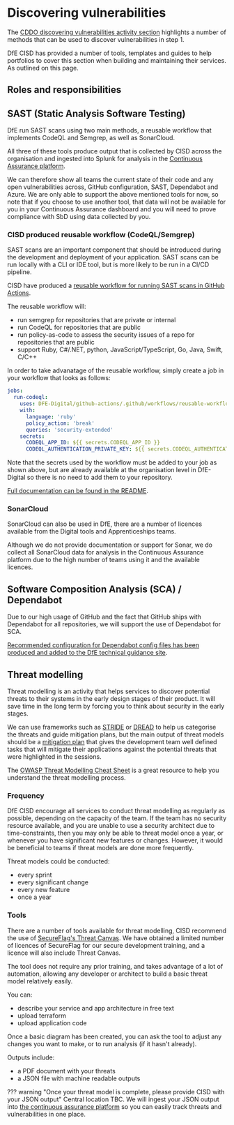 # Discovering vulnerabilities

The [CDDO discovering vulnerabilities activity section](https://www.security.gov.uk/policy-and-guidance/secure-by-design/activities/discovering-vulnerabilities/) highlights a number of methods that can be used to discover vulnerabilities in step 1. 

DfE CISD has provided a number of tools, templates and guides to help portfolios to cover this section when building and maintaining their services. As outlined on this page.

## Roles and responsibilities



## SAST (Static Analysis Software Testing)

DfE run SAST scans using two main methods, a reusable workflow that implements CodeQL and Semgrep, as well as SonarCloud.

All three of these tools produce output that is collected by CISD across the organisation and ingested into Splunk for analysis in the [Continuous Assurance platform](../Continuous%20Assurance/continuous_assurance.md).

We can therefore show all teams the current state of their code and any open vulnerabilities across, GitHub configuration, SAST, Dependabot and Azure. We are only able to support the above mentioned tools for now, so note that if you choose to use another tool, that data will not be available for you in your Continuous Assurance dashboard and you will need to prove compliance with SbD using data collected by you.


### CISD produced reusable workflow (CodeQL/Semgrep)

SAST scans are an important component that should be introduced during the development and deployment of your application. SAST scans can be run locally with a CLI or IDE tool, but is more likely to be run in a CI/CD pipeline.

CISD have produced a [reusable workflow for running SAST scans in GitHub Actions](https://github.com/DFE-Digital/github-actions/tree/master/sast-reusable-workflow).

The reusable workflow will:

* run semgrep for repositories that are private or internal
* run CodeQL for repositories that are public
* run policy-as-code to assess the security issues of a repo for repositories that are public
* support Ruby, C#/.NET, python, JavaScript/TypeScript, Go, Java, Swift, C/C++

In order to take advanatage of the reusable workflow, simply create a job in your workflow that looks as follows:

```yaml
jobs:
  run-codeql:
    uses: DFE-Digital/github-actions/.github/workflows/reusable-workflow-sast.yml@master
    with:
      language: 'ruby' 
      policy_action: 'break'
      queries: 'security-extended'
    secrets:
      CODEQL_APP_ID: ${{ secrets.CODEQL_APP_ID }}
      CODEQL_AUTHENTICATION_PRIVATE_KEY: ${{ secrets.CODEQL_AUTHENTICATION_PRIVATE_KEY }} 
```

Note that the secrets used by the workflow must be added to your job as shown above, but are already available at the organisation level in DfE-Digital so there is no need to add them to your repository.

[Full documentation can be found in the README](https://github.com/DFE-Digital/github-actions/tree/master/sast-reusable-workflow).


### SonarCloud

SonarCloud can also be used in DfE, there are a number of licences available from the Digital tools and Apprenticeships teams.

Although we do not provide documentation or support for Sonar, we do collect all SonarCloud data for analysis in the Continuous Assurance platform due to the high number of teams using it and the available licences.

## Software Composition Analysis (SCA) / Dependabot

Due to our high usage of GitHub and the fact that GitHub ships with Dependabot for all repositories, we will support the use of Dependabot for SCA. 

[Recommended configuration for Dependabot config files has been produced and added to the DfE technical guidance site](https://technical-guidance.education.gov.uk/standards/storing-source-code/#dependabot-configuration-options).

## Threat modelling

Threat modelling is an activity that helps services to discover potential threats to their systems in the early design stages of their product. It will save time in the long term by forcing you to think about security in the early stages. 

We can use frameworks such as [STRIDE](https://owasp.org/www-community/Threat_Modeling_Process#stride) or [DREAD](https://threat-modeling.com/dread-threat-modeling/) to help us categorise the threats and guide mitigation plans, but the main output of threat models should be a [mitigation plan](https://cheatsheetseries.owasp.org/cheatsheets/Threat_Modeling_Cheat_Sheet.html#response-and-mitigations) that gives the development team well defined tasks that will mitigate their applications against the potential threats that were highlighted in the sessions.

The [OWASP Threat Modelling Cheat Sheet](https://cheatsheetseries.owasp.org/cheatsheets/Threat_Modeling_Cheat_Sheet.html) is a great resource to help you understand the threat modelling process.

### Frequency

DfE CISD encourage all services to conduct threat modelling as regularly as possible, depending on the capacity of the team. If the team has no security resource available, and you are unable to use a security architect due to time-constraints, then you may only be able to threat model once a year, or whenever you have significant new features or changes. However, it would be beneficial to teams if threat models are done more frequently.

Threat models could be conducted:

* every sprint
* every significant change
* every new feature
* once a year


### Tools

There are a number of tools available for threat modelling, CISD recommend the use of [SecureFlag's Threat Canvas](https://www.secureflag.com/threat-canvas). We have obtained a limited number of licences of SecureFlag for our secure development training, and a licence will also include Threat Canvas.

The tool does not require any prior training, and takes advantage of a lot of automation, allowing any developer or architect to build a basic threat model relatively easily. 

You can:

* describe your service and app architecture in free text
* upload terraform
* upload application code

Once a basic diagram has been created, you can ask the tool to adjust any changes you want to make, or to run analysis (if it hasn't already).

Outputs include:

* a PDF document with your threats
* a JSON file with machine readable outputs

??? warning "Once your threat model is complete, please provide CISD with your JSON output"
    Central location TBC. We will ingest your JSON output into [the continuous assurance platform](../Continuous%20Assurance/continuous_assurance.md) so you can easily track threats and vulnerabilities in one place.


